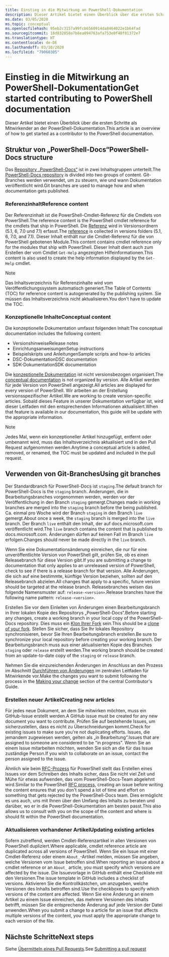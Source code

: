 ```yaml
---
title: Einstieg in die Mitwirkung an PowerShell-Dokumentation
description: Dieser Artikel bietet einen Überblick über die ersten Schritte als Mitwirkender an der PowerShell-Dokumentation.
ms.date: 03/05/2020
ms.topic: conceptual
ms.openlocfilehash: 95eb2c3157a99fcb6560914da8464022e1b64fad
ms.sourcegitcommit: 18d832858a7b8ea094763afa753e0f48f01372e7
ms.translationtype: HT
ms.contentlocale: de-DE
ms.lasthandoff: 03/10/2020
ms.locfileid: "79060305"
---
```

# <a name="get-started-contributing-to-powershell-documentation"></a><span data-ttu-id="35d24-103">Einstieg in die Mitwirkung an PowerShell-Dokumentation</span><span class="sxs-lookup"><span data-stu-id="35d24-103">Get started contributing to PowerShell documentation</span></span>

<span data-ttu-id="35d24-104">Dieser Artikel bietet einen Überblick über die ersten Schritte als Mitwirkender an der PowerShell-Dokumentation.</span><span class="sxs-lookup"><span data-stu-id="35d24-104">This article is an overview of how to get started as a contributor to the PowerShell documentation.</span></span>

## <a name="powershell-docs-structure"></a><span data-ttu-id="35d24-105">Struktur von „PowerShell-Docs“</span><span class="sxs-lookup"><span data-stu-id="35d24-105">PowerShell-Docs structure</span></span>

<span data-ttu-id="35d24-106">Das [Repository „PowerShell-Docs“][psdocs] ist in zwei Inhaltsgruppen unterteilt.</span><span class="sxs-lookup"><span data-stu-id="35d24-106">The [PowerShell-Docs repository][psdocs] is divided into two groups of content.</span></span> <span data-ttu-id="35d24-107">Git-Branches werden verwendet, um zu steuern, wie und wann Dokumentation veröffentlicht wird.</span><span class="sxs-lookup"><span data-stu-id="35d24-107">Git branches are used to manage how and when documentation gets published.</span></span>

### <a name="reference-content"></a><span data-ttu-id="35d24-108">Referenzinhalt</span><span class="sxs-lookup"><span data-stu-id="35d24-108">Reference content</span></span>

<span data-ttu-id="35d24-109">Der Referenzinhalt ist die PowerShell-Cmdlet-Referenz für die Cmdlets von PowerShell.</span><span class="sxs-lookup"><span data-stu-id="35d24-109">The reference content is the PowerShell cmdlet reference for the cmdlets that ship in PowerShell.</span></span>
<span data-ttu-id="35d24-110">Die [Referenz][ref] wird in Versionsordnern (5.1, 6, 7.0 und 7.1) erfasst.</span><span class="sxs-lookup"><span data-stu-id="35d24-110">The [reference][ref] is collected in versions folders (5.1, 6, 7.0, and 7.1).</span></span> <span data-ttu-id="35d24-111">Dieser Inhalt enthält nur die Cmdlet-Referenz für die von PowerShell gebotenen Module.</span><span class="sxs-lookup"><span data-stu-id="35d24-111">This content contains cmdlet reference only for the modules that ship with PowerShell.</span></span> <span data-ttu-id="35d24-112">Dieser Inhalt dient auch zum Erstellen der vom Cmdlet `Get-Help` angezeigten Hilfeinformationen.</span><span class="sxs-lookup"><span data-stu-id="35d24-112">This content is also used to create the help information displayed by the `Get-Help` cmdlet.</span></span>

> [!NOTE]
> <span data-ttu-id="35d24-113">Das Inhaltsverzeichnis für Referenzinhalte wird vom Veröffentlichungssystem automatisch generiert.</span><span class="sxs-lookup"><span data-stu-id="35d24-113">The Table of Contents (TOC) for reference content is autogenerated by the publishing system.</span></span> <span data-ttu-id="35d24-114">Sie müssen das Inhaltsverzeichnis nicht aktualisieren.</span><span class="sxs-lookup"><span data-stu-id="35d24-114">You don't have to update the TOC.</span></span>

### <a name="conceptual-content"></a><span data-ttu-id="35d24-115">Konzeptionelle Inhalte</span><span class="sxs-lookup"><span data-stu-id="35d24-115">Conceptual content</span></span>

<span data-ttu-id="35d24-116">Die konzeptionelle Dokumentation umfasst folgenden Inhalt:</span><span class="sxs-lookup"><span data-stu-id="35d24-116">The conceptual documentation includes the following content:</span></span>

- <span data-ttu-id="35d24-117">Versionshinweise</span><span class="sxs-lookup"><span data-stu-id="35d24-117">Release notes</span></span>
- <span data-ttu-id="35d24-118">Einrichtungsanweisungen</span><span class="sxs-lookup"><span data-stu-id="35d24-118">Setup instructions</span></span>
- <span data-ttu-id="35d24-119">Beispielskripts und Anleitungen</span><span class="sxs-lookup"><span data-stu-id="35d24-119">Sample scripts and how-to articles</span></span>
- <span data-ttu-id="35d24-120">DSC-Dokumentation</span><span class="sxs-lookup"><span data-stu-id="35d24-120">DSC documentation</span></span>
- <span data-ttu-id="35d24-121">SDK-Dokumentation</span><span class="sxs-lookup"><span data-stu-id="35d24-121">SDK documentation</span></span>

<span data-ttu-id="35d24-122">Die [konzeptionelle Dokumentation][conceptual] ist nicht versionsbezogen organisiert.</span><span class="sxs-lookup"><span data-stu-id="35d24-122">The [conceptual documentation][conceptual] is not organized by version.</span></span> <span data-ttu-id="35d24-123">Alle Artikel werden für jede Version von PowerShell angezeigt.</span><span class="sxs-lookup"><span data-stu-id="35d24-123">All articles are displayed for every version of PowerShell.</span></span> <span data-ttu-id="35d24-124">Wir arbeiten an der Erstellung versionsspezifischer Artikel.</span><span class="sxs-lookup"><span data-stu-id="35d24-124">We are working to create version-specific articles.</span></span> <span data-ttu-id="35d24-125">Sobald dieses Feature in unserer Dokumentation verfügbar ist, wird dieser Leitfaden mit den entsprechenden Informationen aktualisiert.</span><span class="sxs-lookup"><span data-stu-id="35d24-125">When that feature is available in our documentation, this guide will be update with the appropriate information.</span></span>

> [!NOTE]
> <span data-ttu-id="35d24-126">Jedes Mal, wenn ein konzeptioneller Artikel hinzugefügt, entfernt oder umbenannt wird, muss das Inhaltsverzeichnis aktualisiert und in den Pull Request aufgenommen werden.</span><span class="sxs-lookup"><span data-stu-id="35d24-126">Anytime a conceptual article is added, removed, or renamed, the TOC must be updated and included in the pull request.</span></span>

## <a name="using-git-branches"></a><span data-ttu-id="35d24-127">Verwenden von Git-Branches</span><span class="sxs-lookup"><span data-stu-id="35d24-127">Using git branches</span></span>

<span data-ttu-id="35d24-128">Der Standardbranch für PowerShell-Docs ist `staging`.</span><span class="sxs-lookup"><span data-stu-id="35d24-128">The default branch for PowerShell-Docs is the `staging` branch.</span></span> <span data-ttu-id="35d24-129">Änderungen, die in Bearbeitungsbranches vorgenommen werden, werden vor der Veröffentlichung in den Branch `staging` gemergt.</span><span class="sxs-lookup"><span data-stu-id="35d24-129">Changes made in working branches are merged into the `staging` branch before the being published.</span></span> <span data-ttu-id="35d24-130">Ca. einmal pro Woche wird der Branch `staging` in den Branch `live` gemergt.</span><span class="sxs-lookup"><span data-stu-id="35d24-130">About once a week, the `staging` branch is merged into the `live` branch.</span></span> <span data-ttu-id="35d24-131">Der Branch `live` enthält den Inhalt, der auf docs.microsoft.com veröffentlicht wird.</span><span class="sxs-lookup"><span data-stu-id="35d24-131">The `live` branch contains the content that is published to docs.microsoft.com.</span></span> <span data-ttu-id="35d24-132">Änderungen dürfen auf keinen Fall im Branch `live` erfolgen.</span><span class="sxs-lookup"><span data-stu-id="35d24-132">Changes should never be made directly in the `live` branch.</span></span>

<span data-ttu-id="35d24-133">Wenn Sie eine Dokumentationsänderung einreichen, die nur für eine unveröffentlichte Version von PowerShell gilt, prüfen Sie, ob es einen Releasebranch für diese Version gibt.</span><span class="sxs-lookup"><span data-stu-id="35d24-133">If you are submitting a change to documentation that only applies to an unreleased version of PowerShell, check to see if there is a release branch for that version.</span></span> <span data-ttu-id="35d24-134">Alle Änderungen, die sich auf eine bestimmte, künftige Version beziehen, sollten auf den Releasebranch abzielen.</span><span class="sxs-lookup"><span data-stu-id="35d24-134">All changes that apply to a specific, future version should be targeted at the release branch.</span></span> <span data-ttu-id="35d24-135">Releasebranches weisen das folgende Namensmuster auf: `release-<version>`.</span><span class="sxs-lookup"><span data-stu-id="35d24-135">Release branches have the following name pattern: `release-<version>`.</span></span>

<span data-ttu-id="35d24-136">Erstellen Sie vor dem Einleiten von Änderungen einen Bearbeitungsbranch in Ihrer lokalen Kopie des Repositorys „PowerShell-Docs“.</span><span class="sxs-lookup"><span data-stu-id="35d24-136">Before starting any changes, create a working branch in your local copy of the PowerShell-Docs repository.</span></span> <span data-ttu-id="35d24-137">Dies muss ein [Klon Ihrer Fork][fork] sein.</span><span class="sxs-lookup"><span data-stu-id="35d24-137">This should be a [clone of your fork][fork].</span></span> <span data-ttu-id="35d24-138">Stellen Sie sicher, dass Sie Ihr lokales Repository synchronisieren, bevor Sie Ihren Bearbeitungsbranch erstellen.</span><span class="sxs-lookup"><span data-stu-id="35d24-138">Be sure to synchronize your local repository before creating your working branch.</span></span> <span data-ttu-id="35d24-139">Der Bearbeitungsbranch muss aus einer aktualisierten Kopie des Branches `staging` oder `release` erstellt werden.</span><span class="sxs-lookup"><span data-stu-id="35d24-139">The working branch should be created from an update-to-date copy of the `staging` or `release` branch.</span></span>

<span data-ttu-id="35d24-140">Nehmen Sie die einzureichenden Änderungen im Anschluss an den Prozess im Abschnitt [Durchführen von Änderungen][making-changes] im zentralen Leitfaden für Mitwirkende vor.</span><span class="sxs-lookup"><span data-stu-id="35d24-140">Make the changes you want to submit following the process in the [Making your change][making-changes] section of the central Contributor's Guide.</span></span>

### <a name="creating-new-articles"></a><span data-ttu-id="35d24-141">Erstellen neuer Artikel</span><span class="sxs-lookup"><span data-stu-id="35d24-141">Creating new articles</span></span>

<span data-ttu-id="35d24-142">Für jedes neue Dokument, an dem Sie mitwirken möchten, muss ein GitHub-Issue erstellt werden.</span><span class="sxs-lookup"><span data-stu-id="35d24-142">A GitHub issue must be created for any new document you want to contribute.</span></span> <span data-ttu-id="35d24-143">Prüfen Sie auf bestehende Issues, um sicherzustellen, dass es nicht zu Überschneidungen kommt.</span><span class="sxs-lookup"><span data-stu-id="35d24-143">Check for existing issues to make sure you're not duplicating efforts.</span></span> <span data-ttu-id="35d24-144">Issues, die jemandem zugewiesen werden, gelten als „in Bearbeitung“.</span><span class="sxs-lookup"><span data-stu-id="35d24-144">Issues that are assigned to someone are considered to be "in progress".</span></span> <span data-ttu-id="35d24-145">Wenn Sie an einem Issue mitarbeiten möchten, wenden Sie sich an die für das Issue zuständige Person.</span><span class="sxs-lookup"><span data-stu-id="35d24-145">If you wish to collaborate on an issue, contact the person assigned to the issue.</span></span>

<span data-ttu-id="35d24-146">Ähnlich wie beim [RFC-Prozess][rfc] für PowerShell stellt das Erstellen eines Issues vor dem Schreiben des Inhalts sicher, dass Sie nicht viel Zeit und Mühe für etwas aufwenden, das vom PowerShell-Docs-Team abgelehnt wird.</span><span class="sxs-lookup"><span data-stu-id="35d24-146">Similar to the PowerShell [RFC process][rfc], creating an issue before writing the content ensures that you don't spend a lot of time and effort on something that gets rejected by the PowerShell-Docs team.</span></span> <span data-ttu-id="35d24-147">Dies ermöglicht es uns auch, uns mit Ihnen über den Umfang des Inhalts zu beraten und darüber, wo er in die PowerShell-Dokumentation am besten passt.</span><span class="sxs-lookup"><span data-stu-id="35d24-147">This also allows us to consult with you on the scope of the content and where is should fit within the PowerShell documentation.</span></span>

### <a name="updating-existing-articles"></a><span data-ttu-id="35d24-148">Aktualisieren vorhandener Artikel</span><span class="sxs-lookup"><span data-stu-id="35d24-148">Updating existing articles</span></span>

<span data-ttu-id="35d24-149">Sofern zutreffend, werden Cmdlet-Referenzartikel in allen Versionen von PowerShell dupliziert.</span><span class="sxs-lookup"><span data-stu-id="35d24-149">Where applicable, cmdlet reference article are duplicated across all versions of PowerShell.</span></span> <span data-ttu-id="35d24-150">Wenn Sie ein Issue mit einer Cmdlet-Referenz oder einem `About_`-Artikel melden, müssen Sie angeben, welche Versionen vom Issue betroffen sind.</span><span class="sxs-lookup"><span data-stu-id="35d24-150">When reporting an issue about a cmdlet reference or an `About_` article, you must specify which versions are affected by the issue.</span></span> <span data-ttu-id="35d24-151">Die Issuevorlage in GitHub enthält eine Checkliste mit den Versionen.</span><span class="sxs-lookup"><span data-stu-id="35d24-151">The issue template in GitHub includes a checklist of versions.</span></span> <span data-ttu-id="35d24-152">Aktivieren Sie die Kontrollkästchen, um anzugeben, welche Versionen des Inhalts betroffen sind.</span><span class="sxs-lookup"><span data-stu-id="35d24-152">Use the checkboxes to specify which versions of the content are affected.</span></span> <span data-ttu-id="35d24-153">Wenn Sie eine Änderung an einem Artikel zu einem Issue einreichen, das mehrere Versionen des Inhalts betrifft, müssen Sie die entsprechende Änderung auf jede Version der Datei anwenden.</span><span class="sxs-lookup"><span data-stu-id="35d24-153">When you submit a change to a article for an issue that affects multiple versions of the content, you must apply the appropriate change to each version of the file.</span></span>

## <a name="next-steps"></a><span data-ttu-id="35d24-154">Nächste Schritte</span><span class="sxs-lookup"><span data-stu-id="35d24-154">Next steps</span></span>

<span data-ttu-id="35d24-155">Siehe [Übermitteln eines Pull Requests](pull-requests.md).</span><span class="sxs-lookup"><span data-stu-id="35d24-155">See [Submitting a pull request](pull-requests.md)</span></span>

<!--link refs-->
[conceptual]: https://github.com/MicrosoftDocs/PowerShell-Docs/tree/staging/reference/docs-conceptual
[fork]: /contribute/get-started-setup-local#fork-the-repository
[making-changes]: /contribute/how-to-write-workflows-major#making-your-changes
[psdocs]: https://github.com/MicrosoftDocs/PowerShell-Docs
[ref]: https://github.com/MicrosoftDocs/PowerShell-Docs/tree/staging/reference
[rfc]: https://github.com/PowerShell/powershell-rfc/blob/master/RFC0000-RFC-Process.md